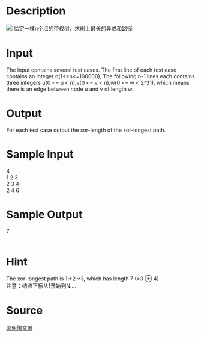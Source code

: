 
# Description

<div class="content"><img border="0" src="source/bzoj/1954/img/aHR0cHM6Ly9seWRzeS5jb20vSnVkZ2VPbmxpbmUvaW1hZ2VzLzE5NTQuanBn.jpg"/> 
给定一棵n个点的带权树，求树上最长的异或和路径</div>

# Input

<div class="content">The input contains several test cases. The first line of each test case contains an integer n(1&lt;=n&lt;=100000), The following n-1 lines each contains three integers u(0 &lt;= u &lt; n),v(0 &lt;= v &lt; n),w(0 &lt;= w &lt; 2^31), which means there is an edge between node u and v of length w. 
</div>

# Output

<div class="content">For each test case output the xor-length of the xor-longest path.
</div>

# Sample Input

<div class="content"><span class="sampledata">4<br/>
1 2 3<br/>
2 3 4<br/>
2 4 6<br/>
</span></div>

# Sample Output

<div class="content"><span class="sampledata">7<br/>
<br/>
</span></div>

# Hint

<div class="content"><p>The xor-longest path is 1-&gt;2-&gt;3, which has length 7 (=3 ⊕ 4) <br/>
注意：结点下标从1开始到N....</p></div>

# Source

<div class="content"><p><a href="problemset.php?search=鸣谢陶文博">鸣谢陶文博</a></p></div>

